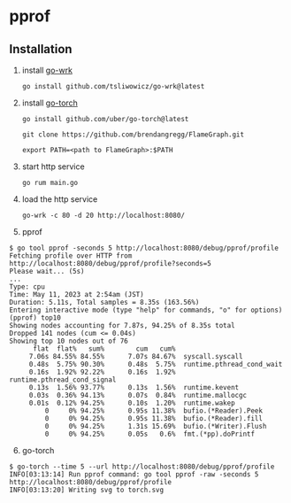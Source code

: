# pprof

## Installation
1. install [go-wrk](https://github.com/tsliwowicz/go-wrk)
   ```
   go install github.com/tsliwowicz/go-wrk@latest
   ```
2. install [go-torch](https://github.com/uber-archive/go-torch)
   ```
   go install github.com/uber/go-torch@latest
   ```

   ```
   git clone https://github.com/brendangregg/FlameGraph.git
   ```
   ```
   export PATH=<path to FlameGraph>:$PATH 
   ```
3. start http service
   ```
   go rum main.go
   ```
4. load the http service
   ```
   go-wrk -c 80 -d 20 http://localhost:8080/
   ```
5. pprof

```
$ go tool pprof -seconds 5 http://localhost:8080/debug/pprof/profile
Fetching profile over HTTP from http://localhost:8080/debug/pprof/profile?seconds=5
Please wait... (5s)
...
Type: cpu
Time: May 11, 2023 at 2:54am (JST)
Duration: 5.11s, Total samples = 8.35s (163.56%)
Entering interactive mode (type "help" for commands, "o" for options)
(pprof) top10
Showing nodes accounting for 7.87s, 94.25% of 8.35s total
Dropped 141 nodes (cum <= 0.04s)
Showing top 10 nodes out of 76
      flat  flat%   sum%        cum   cum%
     7.06s 84.55% 84.55%      7.07s 84.67%  syscall.syscall
     0.48s  5.75% 90.30%      0.48s  5.75%  runtime.pthread_cond_wait
     0.16s  1.92% 92.22%      0.16s  1.92%  runtime.pthread_cond_signal
     0.13s  1.56% 93.77%      0.13s  1.56%  runtime.kevent
     0.03s  0.36% 94.13%      0.07s  0.84%  runtime.mallocgc
     0.01s  0.12% 94.25%      0.10s  1.20%  runtime.wakep
         0     0% 94.25%      0.95s 11.38%  bufio.(*Reader).Peek
         0     0% 94.25%      0.95s 11.38%  bufio.(*Reader).fill
         0     0% 94.25%      1.31s 15.69%  bufio.(*Writer).Flush
         0     0% 94.25%      0.05s   0.6%  fmt.(*pp).doPrintf
```
6. go-torch

```
$ go-torch --time 5 --url http://localhost:8080/debug/pprof/profile
INFO[03:13:14] Run pprof command: go tool pprof -raw -seconds 5 http://localhost:8080/debug/pprof/profile
INFO[03:13:20] Writing svg to torch.svg
```
